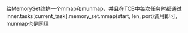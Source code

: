 ###
给MemorySet维护一个mmap和munmap，并且在TCB中每次任务时都通过inner.tasks[current_task].memory_set.mmap(start, len, port)调用即可，munmap也是同理
